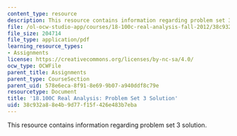 ```yaml
---
content_type: resource
description: This resource contains information regarding problem set 3 solution.
file: /ol-ocw-studio-app/courses/18-100c-real-analysis-fall-2012/38c932a88e4b9d77f15f426e483b7eba_MIT18_100CF12_Prob_Set_3.pdf
file_size: 204714
file_type: application/pdf
learning_resource_types:
- Assignments
license: https://creativecommons.org/licenses/by-nc-sa/4.0/
ocw_type: OCWFile
parent_title: Assignments
parent_type: CourseSection
parent_uid: 578e6eca-8f91-8e69-9b07-a940ddf8c79e
resourcetype: Document
title: '18.100C Real Analysis: Problem Set 3 Solution'
uid: 38c932a8-8e4b-9d77-f15f-426e483b7eba
---
```

This resource contains information regarding problem set 3 solution.